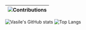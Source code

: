 | <img src="https://raw.githubusercontent.com/nilfalse/nilfalse/master/contributions.gif" alt="Contributions" /> |
| ------------------------------------------------------------------------------------------------------------------------------------------- |

![Vasile's GitHub stats](https://github-readme-stats.vercel.app/api?username=vasilestefirta&show_icons=true&count_private=true&theme=gruvbox)
![Top Langs](https://github-readme-stats.vercel.app/api/top-langs/?username=vasilestefirta&layout=compact&theme=gruvbox)
